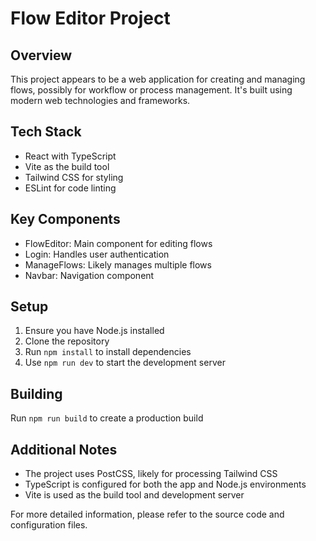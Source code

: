 # Flow Editor Project

## Overview
This project appears to be a web application for creating and managing flows, possibly for workflow or process management. It's built using modern web technologies and frameworks.

## Tech Stack
- React with TypeScript
- Vite as the build tool
- Tailwind CSS for styling
- ESLint for code linting

## Key Components
- FlowEditor: Main component for editing flows
- Login: Handles user authentication
- ManageFlows: Likely manages multiple flows
- Navbar: Navigation component

## Setup
1. Ensure you have Node.js installed
2. Clone the repository
3. Run `npm install` to install dependencies
4. Use `npm run dev` to start the development server

## Building
Run `npm run build` to create a production build

## Additional Notes
- The project uses PostCSS, likely for processing Tailwind CSS
- TypeScript is configured for both the app and Node.js environments
- Vite is used as the build tool and development server

For more detailed information, please refer to the source code and configuration files.
